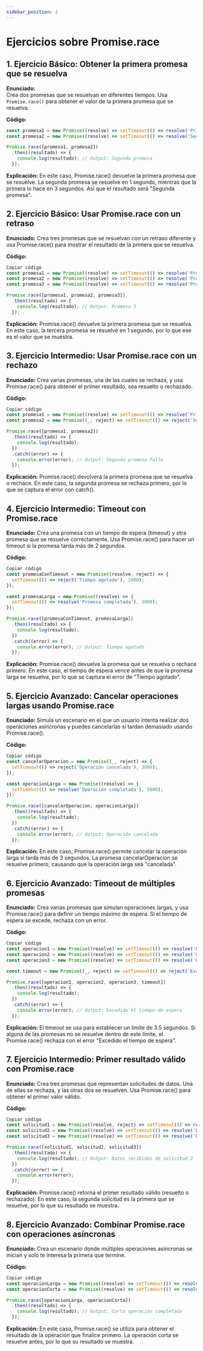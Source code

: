 ```yaml
---
sidebar_position: 3
---
```

# Ejercicios sobre Promise.race

## 1. Ejercicio Básico: Obtener la primera promesa que se resuelva
**Enunciado:**  
Crea dos promesas que se resuelvan en diferentes tiempos. Usa `Promise.race()` para obtener el valor de la primera promesa que se resuelva.

**Código:**
```js
const promesa1 = new Promise((resolve) => setTimeout(() => resolve('Primera promesa'), 3000));
const promesa2 = new Promise((resolve) => setTimeout(() => resolve('Segunda promesa'), 1000));

Promise.race([promesa1, promesa2])
  .then((resultado) => {
    console.log(resultado); // Output: Segunda promesa
  }); 
  ```
**Explicación:**
En este caso, Promise.race() devuelve la primera promesa que se resuelve. La segunda promesa se resuelve en 1 segundo, mientras que la primera lo hace en 3 segundos. Así que el resultado será "Segunda promesa".

## 2. Ejercicio Básico: Usar Promise.race con un retraso
**Enunciado:**
Crea tres promesas que se resuelvan con un retraso diferente y usa Promise.race() para mostrar el resultado de la primera que se resuelva.

**Código:**

```js
Copiar código
const promesa1 = new Promise((resolve) => setTimeout(() => resolve('Promesa 1'), 5000));
const promesa2 = new Promise((resolve) => setTimeout(() => resolve('Promesa 2'), 3000));
const promesa3 = new Promise((resolve) => setTimeout(() => resolve('Promesa 3'), 1000));

Promise.race([promesa1, promesa2, promesa3])
  .then((resultado) => {
    console.log(resultado); // Output: Promesa 3
  });
  ```
**Explicación:**
Promise.race() devuelve la primera promesa que se resuelva. En este caso, la tercera promesa se resuelve en 1 segundo, por lo que ese es el valor que se muestra.

## 3. Ejercicio Intermedio: Usar Promise.race con un rechazo
**Enunciado:**
Crea varias promesas, una de las cuales se rechaza, y usa Promise.race() para obtener el primer resultado, sea resuelto o rechazado.

**Código:**

```js
Copiar código
const promesa1 = new Promise((resolve) => setTimeout(() => resolve('Primera promesa'), 2000));
const promesa2 = new Promise((_, reject) => setTimeout(() => reject('Segunda promesa falló'), 1000));

Promise.race([promesa1, promesa2])
  .then((resultado) => {
    console.log(resultado);
  })
  .catch((error) => {
    console.error(error); // Output: Segunda promesa falló
  });
  ```
**Explicación:**
Promise.race() devolverá la primera promesa que se resuelva o rechace. En este caso, la segunda promesa se rechaza primero, por lo que se captura el error con catch().

## 4. Ejercicio Intermedio: Timeout con Promise.race
**Enunciado:**
Crea una promesa con un tiempo de espera (timeout) y otra promesa que se resuelve correctamente. Usa Promise.race() para hacer un timeout si la promesa tarda más de 2 segundos.

**Código:**

```js
Copiar código
const promesaConTimeout = new Promise((resolve, reject) => {
  setTimeout(() => reject('Tiempo agotado'), 2000);
});

const promesaLarga = new Promise((resolve) => {
  setTimeout(() => resolve('Promesa completada'), 3000);
});

Promise.race([promesaConTimeout, promesaLarga])
  .then((resultado) => {
    console.log(resultado);
  })
  .catch((error) => {
    console.error(error); // Output: Tiempo agotado
  });
  ```
**Explicación:**
Promise.race() devuelve la promesa que se resuelva o rechace primero. En este caso, el tiempo de espera vence antes de que la promesa larga se resuelva, por lo que se captura el error de "Tiempo agotado".

## 5. Ejercicio Avanzado: Cancelar operaciones largas usando Promise.race
**Enunciado:**
Simula un escenario en el que un usuario intenta realizar dos operaciones asíncronas y puedes cancelarlas si tardan demasiado usando Promise.race().

**Código:**

```js
Copiar código
const cancelarOperacion = new Promise((_, reject) => {
  setTimeout(() => reject('Operación cancelada'), 3000);
});

const operacionLarga = new Promise((resolve) => {
  setTimeout(() => resolve('Operación completada'), 5000);
});

Promise.race([cancelarOperacion, operacionLarga])
  .then((resultado) => {
    console.log(resultado);
  })
  .catch((error) => {
    console.error(error); // Output: Operación cancelada
  });
  ```
**Explicación:**
En este caso, Promise.race() permite cancelar la operación larga si tarda más de 3 segundos. La promesa cancelarOperacion se resuelve primero, causando que la operación larga sea "cancelada".

## 6. Ejercicio Avanzado: Timeout de múltiples promesas
**Enunciado:**
Crea varias promesas que simulan operaciones largas, y usa Promise.race() para definir un tiempo máximo de espera. Si el tiempo de espera se excede, rechaza con un error.

**Código:**

```js
Copiar código
const operacion1 = new Promise((resolve) => setTimeout(() => resolve('Operación 1 completa'), 4000));
const operacion2 = new Promise((resolve) => setTimeout(() => resolve('Operación 2 completa'), 6000));
const operacion3 = new Promise((resolve) => setTimeout(() => resolve('Operación 3 completa'), 3000));

const timeout = new Promise((_, reject) => setTimeout(() => reject('Excedido el tiempo de espera'), 3500));

Promise.race([operacion1, operacion2, operacion3, timeout])
  .then((resultado) => {
    console.log(resultado);
  })
  .catch((error) => {
    console.error(error); // Output: Excedido el tiempo de espera
  });
  ```
**Explicación:**
El timeout se usa para establecer un límite de 3.5 segundos. Si alguna de las promesas no se resuelve dentro de este límite, el Promise.race() rechaza con el error "Excedido el tiempo de espera".

## 7. Ejercicio Intermedio: Primer resultado válido con Promise.race
**Enunciado:**
Crea tres promesas que representan solicitudes de datos. Una de ellas se rechaza, y las otras dos se resuelven. Usa Promise.race() para obtener el primer valor válido.

**Código:**

```js
Copiar código
const solicitud1 = new Promise((resolve, reject) => setTimeout(() => reject('Error en la solicitud 1'), 2000));
const solicitud2 = new Promise((resolve) => setTimeout(() => resolve('Datos recibidos de solicitud 2'), 1000));
const solicitud3 = new Promise((resolve) => setTimeout(() => resolve('Datos recibidos de solicitud 3'), 1500));

Promise.race([solicitud1, solicitud2, solicitud3])
  .then((resultado) => {
    console.log(resultado); // Output: Datos recibidos de solicitud 2
  })
  .catch((error) => {
    console.error(error);
  });
  ```
**Explicación:**
Promise.race() retorna el primer resultado válido (resuelto o rechazado). En este caso, la segunda solicitud es la primera que se resuelve, por lo que su resultado se muestra.

## 8. Ejercicio Avanzado: Combinar Promise.race con operaciones asíncronas
**Enunciado:**
Crea un escenario donde múltiples operaciones asíncronas se inician y solo te interesa la primera que termine.

**Código:**

```js
Copiar código
const operacionLarga = new Promise((resolve) => setTimeout(() => resolve('Larga operación completada'), 7000));
const operacionCorta = new Promise((resolve) => setTimeout(() => resolve('Corta operación completada'), 3000));

Promise.race([operacionLarga, operacionCorta])
  .then((resultado) => {
    console.log(resultado); // Output: Corta operación completada
  });
  ```
**Explicación:**
En este caso, Promise.race() se utiliza para obtener el resultado de la operación que finalice primero. La operación corta se resuelve antes, por lo que su resultado se muestra.